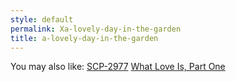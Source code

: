 ```yaml
---
style: default
permalink: Xa-lovely-day-in-the-garden
title: a-lovely-day-in-the-garden
---
```

You may also like:
[SCP-2977](http://scp-wiki.net/scp-2977)
[What Love Is, Part One](http://scp-wiki.net/what-love-is-pt-1)